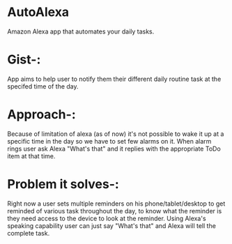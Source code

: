 # AutoAlexa
Amazon Alexa app that automates your daily tasks. 

# Gist-:
App aims to help user to notify them their different daily routine task at the specifed time of the day.

# Approach-:
Because of limitation of alexa (as of now) it's not possible to wake it up at a specific time in the day so we have to set few alarms on it. When alarm rings user ask Alexa "What's that" and it replies with the appropriate ToDo item at that time.

# Problem it solves-:
Right now a user sets multiple reminders on his phone/tablet/desktop to get reminded of various task throughout the day, to know what the reminder is they need access to the device to look at the reminder. Using Alexa's speaking capability user can just say "What's that" and Alexa will tell the complete task.
